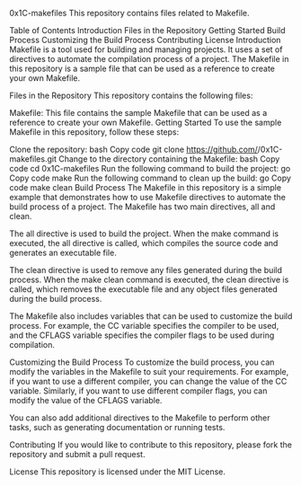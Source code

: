 0x1C-makefiles
This repository contains files related to Makefile.

Table of Contents
Introduction
Files in the Repository
Getting Started
Build Process
Customizing the Build Process
Contributing
License
Introduction
Makefile is a tool used for building and managing projects. It uses a set of directives to automate the compilation process of a project. The Makefile in this repository is a sample file that can be used as a reference to create your own Makefile.

Files in the Repository
This repository contains the following files:

Makefile: This file contains the sample Makefile that can be used as a reference to create your own Makefile.
Getting Started
To use the sample Makefile in this repository, follow these steps:

Clone the repository:
bash
Copy code
git clone https://github.com/<username>/0x1C-makefiles.git
Change to the directory containing the Makefile:
bash
Copy code
cd 0x1C-makefiles
Run the following command to build the project:
go
Copy code
make
Run the following command to clean up the build:
go
Copy code
make clean
Build Process
The Makefile in this repository is a simple example that demonstrates how to use Makefile directives to automate the build process of a project. The Makefile has two main directives, all and clean.

The all directive is used to build the project. When the make command is executed, the all directive is called, which compiles the source code and generates an executable file.

The clean directive is used to remove any files generated during the build process. When the make clean command is executed, the clean directive is called, which removes the executable file and any object files generated during the build process.

The Makefile also includes variables that can be used to customize the build process. For example, the CC variable specifies the compiler to be used, and the CFLAGS variable specifies the compiler flags to be used during compilation.

Customizing the Build Process
To customize the build process, you can modify the variables in the Makefile to suit your requirements. For example, if you want to use a different compiler, you can change the value of the CC variable. Similarly, if you want to use different compiler flags, you can modify the value of the CFLAGS variable.

You can also add additional directives to the Makefile to perform other tasks, such as generating documentation or running tests.

Contributing
If you would like to contribute to this repository, please fork the repository and submit a pull request.

License
This repository is licensed under the MIT License.
